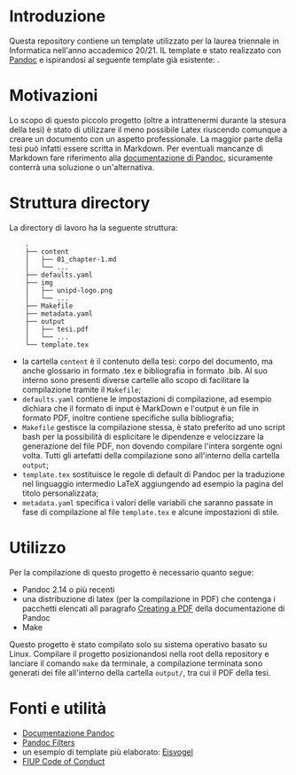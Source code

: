 # Introduzione

Questa repository contiene un template utilizzato per la laurea triennale 
in Informatica nell'anno accademico 20/21. IL template e stato realizzato 
con [Pandoc](https://pandoc.org/) e ispirandosi al seguente template già
esistente: [](https://github.com/FIUP/Thesis-template.git).

# Motivazioni

Lo scopo di questo piccolo progetto (oltre a intrattenermi durante la stesura
della tesi) è stato di utilizzare il meno possibile Latex riuscendo comunque a 
creare un documento con un aspetto professionale. La maggior parte della tesi 
può infatti essere scritta in Markdown. Per eventuali mancanze di Markdown 
fare riferimento alla [documentazione di Pandoc](https://pandoc.org/MANUAL.html), sicuramente conterrà una soluzione o un'alternativa.

# Struttura directory

La directory di lavoro ha la seguente struttura:

```
    .
    ├── content
    │   ├── 01_chapter-1.md
    │   └── ...
    ├── defaults.yaml
    ├── img
    │   ├── unipd-logo.png
    │   └── ...
    ├── Makefile
    ├── metadata.yaml
    ├── output
    │   ├── tesi.pdf
    │   └── ...
    └── template.tex
```

 - la cartella `content` è il contenuto della tesi: corpo del documento, ma anche glossario in formato .tex e bibliografia in formato .bib. Al suo interno sono 
 presenti diverse cartelle allo scopo di facilitare la compilazione tramite il 
 `Makefile`;
 - `defaults.yaml` contiene le impostazioni di compilazione, ad esempio dichiara che il formato di input è MarkDown e l'output è un file in formato PDF, inoltre contiene specifiche sulla bibliografia;
 - `Makefile` gestisce la compilazione stessa, è stato preferito ad uno script bash per la possibilità di esplicitare le dipendenze e velocizzare la generazione del file PDF, non dovendo compilare l'intera sorgente ogni volta. Tutti gli artefatti della compilazione sono all'interno della cartella `output`;
 - `template.tex` sostituisce le regole di default di Pandoc per la traduzione nel linguaggio intermedio LaTeX aggiungendo ad esempio la pagina del titolo personalizzata;
 - `metadata.yaml` specifica i valori delle variabili che saranno passate in fase di compilazione al file `template.tex` e alcune impostazioni di stile.

# Utilizzo

Per la compilazione di questo progetto è necessario quanto segue: 
 - Pandoc 2.14 o più recenti
 - una distribuzione di latex (per la compilazione in PDF) che contenga i pacchetti elencati all paragrafo [Creating a PDF](https://pandoc.org/MANUAL.html#creating-a-pdf) della documentazione di Pandoc
 - Make

Questo progetto è stato compilato solo su sistema operativo basato su Linux.
Compilare il progetto posizionandosi nella root della repository e lanciare il
comando `make` da terminale, a compilazione terminata sono generati dei file 
all'interno della cartella `output/`, tra cui il PDF della tesi.

# Fonti e utilità

 - [Documentazione Pandoc](https://pandoc.org/MANUAL.html)
 - [Pandoc Filters](https://github.com/jgm/pandoc/wiki/Pandoc-Filters)
 - un esempio di template più elaborato: [Eisvogel](https://github.com/Wandmalfarbe/pandoc-latex-template.git)
 - [FIUP Code of Conduct](https://github.com/FIUP/Getting_Started/blob/master/CODE_OF_CONDUCT.md)
